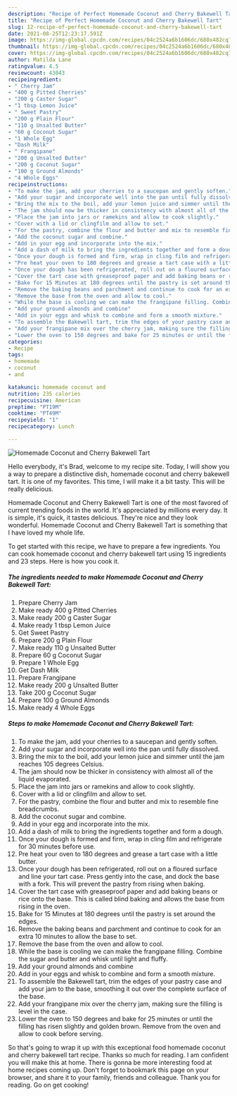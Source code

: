 ```yaml
---
description: "Recipe of Perfect Homemade Coconut and Cherry Bakewell Tart"
title: "Recipe of Perfect Homemade Coconut and Cherry Bakewell Tart"
slug: 12-recipe-of-perfect-homemade-coconut-and-cherry-bakewell-tart
date: 2021-08-25T12:23:17.591Z
image: https://img-global.cpcdn.com/recipes/04c2524a6b1606dc/680x482cq70/homemade-coconut-and-cherry-bakewell-tart-recipe-main-photo.jpg
thumbnail: https://img-global.cpcdn.com/recipes/04c2524a6b1606dc/680x482cq70/homemade-coconut-and-cherry-bakewell-tart-recipe-main-photo.jpg
cover: https://img-global.cpcdn.com/recipes/04c2524a6b1606dc/680x482cq70/homemade-coconut-and-cherry-bakewell-tart-recipe-main-photo.jpg
author: Matilda Lane
ratingvalue: 4.5
reviewcount: 43043
recipeingredient:
- " Cherry Jam"
- "400 g Pitted Cherries"
- "200 g Caster Sugar"
- "1 tbsp Lemon Juice"
- " Sweet Pastry"
- "200 g Plain Flour"
- "110 g Unsalted Butter"
- "60 g Coconut Sugar"
- "1 Whole Egg"
- "Dash Milk"
- " Frangipane"
- "200 g Unsalted Butter"
- "200 g Coconut Sugar"
- "100 g Ground Almonds"
- "4 Whole Eggs"
recipeinstructions:
- "To make the jam, add your cherries to a saucepan and gently soften."
- "Add your sugar and incorporate well into the pan until fully dissolved."
- "Bring the mix to the boil, add your lemon juice and simmer until the jam reaches 105 degrees Celsius."
- "The jam should now be thicker in consistency with almost all of the liquid evaporated."
- "Place the jam into jars or ramekins and allow to cook slightly."
- "Cover with a lid or clingfilm and allow to set."
- "For the pastry, combine the flour and butter and mix to resemble fine breadcrumbs."
- "Add the coconut sugar and combine."
- "Add in your egg and incorporate into the mix."
- "Add a dash of milk to bring the ingredients together and form a dough."
- "Once your dough is formed and firm, wrap in cling film and refrigerate for 30 minutes before use."
- "Pre heat your oven to 180 degrees and grease a tart case with a little butter."
- "Once your dough has been refrigerated, roll out on a floured surface and line your tart case. Press gently into the case, and dock the base with a fork. This will prevent the pastry from rising when baking."
- "Cover the tart case with greaseproof paper and add baking beans or rice onto the base. This is called blind baking and allows the base from rising in the oven."
- "Bake for 15 Minutes at 180 degrees until the pastry is set around the edges."
- "Remove the baking beans and parchment and continue to cook for an extra 10 minutes to allow the base to set."
- "Remove the base from the oven and allow to cool."
- "While the base is cooling we can make the frangipane filling. Combine the sugar and butter and whisk until light and fluffy."
- "Add your ground almonds and combine"
- "Add in your eggs and whisk to combine and form a smooth mixture."
- "To assemble the Bakewell tart, trim the edges of your pastry case and add your jam to the base, smoothing it out over the complete surface of the base."
- "Add your frangipane mix over the cherry jam, making sure the filling is level in the case."
- "Lower the oven to 150 degrees and bake for 25 minutes or until the filling has risen slightly and golden brown. Remove from the oven and allow to cook before serving."
categories:
- Recipe
tags:
- homemade
- coconut
- and

katakunci: homemade coconut and 
nutrition: 235 calories
recipecuisine: American
preptime: "PT19M"
cooktime: "PT49M"
recipeyield: "1"
recipecategory: Lunch

---
```



![Homemade Coconut and Cherry Bakewell Tart](https://img-global.cpcdn.com/recipes/04c2524a6b1606dc/680x482cq70/homemade-coconut-and-cherry-bakewell-tart-recipe-main-photo.jpg)

Hello everybody, it's Brad, welcome to my recipe site. Today, I will show you a way to prepare a distinctive dish, homemade coconut and cherry bakewell tart. It is one of my favorites. This time, I will make it a bit tasty. This will be really delicious.



Homemade Coconut and Cherry Bakewell Tart is one of the most favored of current trending foods in the world. It's appreciated by millions every day. It is simple, it's quick, it tastes delicious. They're nice and they look wonderful. Homemade Coconut and Cherry Bakewell Tart is something that I have loved my whole life.


To get started with this recipe, we have to prepare a few ingredients. You can cook homemade coconut and cherry bakewell tart using 15 ingredients and 23 steps. Here is how you cook it.

<!--inarticleads1-->

##### The ingredients needed to make Homemade Coconut and Cherry Bakewell Tart:

1. Prepare  Cherry Jam
1. Make ready 400 g Pitted Cherries
1. Make ready 200 g Caster Sugar
1. Make ready 1 tbsp Lemon Juice
1. Get  Sweet Pastry
1. Prepare 200 g Plain Flour
1. Make ready 110 g Unsalted Butter
1. Prepare 60 g Coconut Sugar
1. Prepare 1 Whole Egg
1. Get Dash Milk
1. Prepare  Frangipane
1. Make ready 200 g Unsalted Butter
1. Take 200 g Coconut Sugar
1. Prepare 100 g Ground Almonds
1. Make ready 4 Whole Eggs




<!--inarticleads2-->

##### Steps to make Homemade Coconut and Cherry Bakewell Tart:

1. To make the jam, add your cherries to a saucepan and gently soften.
1. Add your sugar and incorporate well into the pan until fully dissolved.
1. Bring the mix to the boil, add your lemon juice and simmer until the jam reaches 105 degrees Celsius.
1. The jam should now be thicker in consistency with almost all of the liquid evaporated.
1. Place the jam into jars or ramekins and allow to cook slightly.
1. Cover with a lid or clingfilm and allow to set.
1. For the pastry, combine the flour and butter and mix to resemble fine breadcrumbs.
1. Add the coconut sugar and combine.
1. Add in your egg and incorporate into the mix.
1. Add a dash of milk to bring the ingredients together and form a dough.
1. Once your dough is formed and firm, wrap in cling film and refrigerate for 30 minutes before use.
1. Pre heat your oven to 180 degrees and grease a tart case with a little butter.
1. Once your dough has been refrigerated, roll out on a floured surface and line your tart case. Press gently into the case, and dock the base with a fork. This will prevent the pastry from rising when baking.
1. Cover the tart case with greaseproof paper and add baking beans or rice onto the base. This is called blind baking and allows the base from rising in the oven.
1. Bake for 15 Minutes at 180 degrees until the pastry is set around the edges.
1. Remove the baking beans and parchment and continue to cook for an extra 10 minutes to allow the base to set.
1. Remove the base from the oven and allow to cool.
1. While the base is cooling we can make the frangipane filling. Combine the sugar and butter and whisk until light and fluffy.
1. Add your ground almonds and combine
1. Add in your eggs and whisk to combine and form a smooth mixture.
1. To assemble the Bakewell tart, trim the edges of your pastry case and add your jam to the base, smoothing it out over the complete surface of the base.
1. Add your frangipane mix over the cherry jam, making sure the filling is level in the case.
1. Lower the oven to 150 degrees and bake for 25 minutes or until the filling has risen slightly and golden brown. Remove from the oven and allow to cook before serving.




So that's going to wrap it up with this exceptional food homemade coconut and cherry bakewell tart recipe. Thanks so much for reading. I am confident you will make this at home. There is gonna be more interesting food at home recipes coming up. Don't forget to bookmark this page on your browser, and share it to your family, friends and colleague. Thank you for reading. Go on get cooking!
